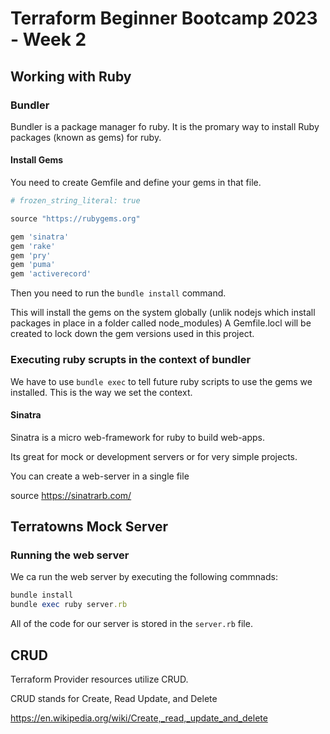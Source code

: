 # Terraform Beginner Bootcamp 2023 - Week 2

## Working with Ruby

### Bundler

Bundler is a package manager fo ruby. It is the promary way to install Ruby packages (known as gems) for ruby.

#### Install Gems

You need to create Gemfile and define your gems in that file.

```rb
# frozen_string_literal: true

source "https://rubygems.org"

gem 'sinatra'
gem 'rake'
gem 'pry'
gem 'puma'
gem 'activerecord'
```

Then you need to run the `bundle install` command. 

This will install the gems on the system globally (unlik nodejs which install packages in place in a folder called node_modules)
A Gemfile.locl will be created to lock down the gem versions used in this project.

### Executing ruby scrupts in the context of bundler

We have to use `bundle exec` to tell future ruby scripts to use the gems we installed. This is the way we set the context.

#### Sinatra

Sinatra is a micro web-framework for ruby to build web-apps.

Its great for mock or development servers or for very simple projects.

You can create a web-server in a single file

source https://sinatrarb.com/

## Terratowns Mock Server

### Running the web server

We ca run the web server by executing the following commnads:

```rb
bundle install
bundle exec ruby server.rb
```

All of the code for our server is stored in the `server.rb` file.

## CRUD

Terraform Provider resources utilize CRUD.

CRUD stands for Create, Read Update, and Delete

https://en.wikipedia.org/wiki/Create,_read,_update_and_delete